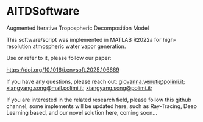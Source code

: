# AITDSoftware
Augmented Iterative Tropospheric Decomposition Model

This software/script was implemented in MATLAB R2022a for high-resolution atmospheric water vapor generation. 

Use or refer to it, please follow our paper:

https://doi.org/10.1016/j.envsoft.2025.106669

If you have any questions, please reach out: giovanna.venuti@polimi.it; xiangyang.song@mail.polimi.it; xiangyang.song@polimi.it;

If you are interested in the related research field, please follow this github channel, some implements will be updated here, such as Ray-Tracing, Deep Learning based, and our novel solution here, coming soon...
